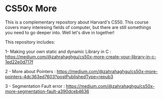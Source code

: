 # CS50x More
This is a complementary repository about Harvard's CS50. This course covers many interesing fields of computer, but there are still somethings you need to go deeper into.
Well let's dive in together!

This repository includes:

1- Making your own static and dynamic Library in C : https://medium.com/@zahrahaghgu/cs50x-more-create-your-library-in-c-1ed22e0d717f

2 - More about Pointers : https://medium.com/@zahrahaghgu/cs50x-more-pointers-4dc363ed7603?postPublishedType=repub3

3 - Segmentation Fault error : https://medium.com/@zahrahaghgu/cs50x-more-segmentation-fault-a390dceb4636

